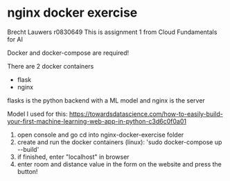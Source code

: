 # nginx docker exercise
Brecht Lauwers r0830649
 This is assignment 1 from Cloud Fundamentals for AI  

Docker and docker-compose are required!

There are 2 docker containers
- flask
- nginx

flasks is the python backend with a ML model and nginx is the server

Model I used for this:
https://towardsdatascience.com/how-to-easily-build-your-first-machine-learning-web-app-in-python-c3d6c0f0a01

1. open console and go cd into nginx-docker-exercise folder
2. create and run the docker containers (linux): 'sudo docker-compose up --build'
3. if finished, enter "localhost" in browser
4. enter room and distance value in the form on the website and press the button!
